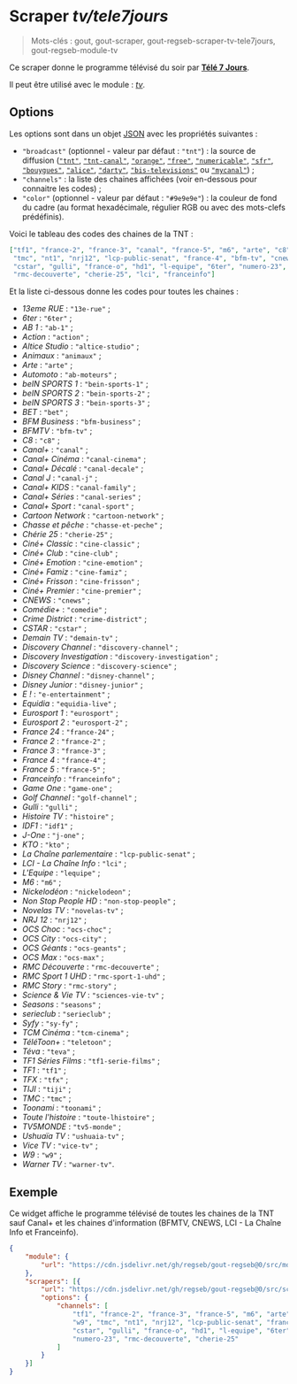 # Scraper _tv/tele7jours_

> Mots-clés : gout, gout-scraper, gout-regseb-scraper-tv-tele7jours,
> gout-regseb-module-tv

Ce scraper donne le programme télévisé du soir par [**Télé 7
Jours**](https://www.programme-television.org/).

Il peut être utilisé avec le module :
[_tv_](https://github.com/regseb/gout-regseb/tree/HEAD/src/module/tv#readme).

## Options

Les options sont dans un objet
[JSON](https://www.json.org/json-fr.html "JavaScript Object Notation") avec les
propriétés suivantes :

- `"broadcast"` (optionnel - valeur par défaut : `"tnt"`) : la source de
  diffusion ([`"tnt"`](https://www.programme-television.org/?bouquet=tnt),
  [`"tnt-canal"`](https://www.programme-television.org/?bouquet=tnt-canal),
  [`"orange"`](https://www.programme-television.org/?bouquet=orange),
  [`"free"`](https://www.programme-television.org/?bouquet=free),
  [`"numericable"`](https://www.programme-television.org/?bouquet=numericable),
  [`"sfr"`](https://www.programme-television.org/?bouquet=sfr),
  [`"bouygues"`](https://www.programme-television.org/?bouquet=bouygues),
  [`"alice"`](https://www.programme-television.org/?bouquet=alice),
  [`"darty"`](https://www.programme-television.org/?bouquet=darty),
  [`"bis-televisions"`](https://www.programme-television.org/?bouquet=bis-televisions)
  ou [`"mycanal"`](https://www.programme-television.org/?bouquet=mycanal)) ;
- `"channels"` : la liste des chaines affichées (voir en-dessous pour connaitre
  les codes) ;
- `"color"` (optionnel - valeur par défaut : `"#9e9e9e"`) : la couleur de fond
  du cadre (au format hexadécimale, régulier RGB ou avec des mots-clefs
  prédéfinis).

Voici le tableau des codes des chaines de la TNT :

```JSON
["tf1", "france-2", "france-3", "canal", "france-5", "m6", "arte", "c8", "w9",
 "tmc", "nt1", "nrj12", "lcp-public-senat", "france-4", "bfm-tv", "cnews",
 "cstar", "gulli", "france-o", "hd1", "l-equipe", "6ter", "numero-23",
 "rmc-decouverte", "cherie-25", "lci", "franceinfo"]
```

<!--
console.log(Array.from(document.querySelectorAll("#prime-broadcasts .logo a"))
                    .map((a) => {
    return `- _${a.querySelector("em").textContent.slice(10)}_ : ` +
           `\`"${a.getAttribute("href").slice(12)}"\` ;`;
}).join("\n"));
-->

Et la liste ci-dessous donne les codes pour toutes les chaines :

- _13eme RUE_ : `"13e-rue"` ;
- _6ter_ : `"6ter"` ;
- _AB 1_ : `"ab-1"` ;
- _Action_ : `"action"` ;
- _Altice Studio_ : `"altice-studio"` ;
- _Animaux_ : `"animaux"` ;
- _Arte_ : `"arte"` ;
- _Automoto_ : `"ab-moteurs"` ;
- _beIN SPORTS 1_ : `"bein-sports-1"` ;
- _beIN SPORTS 2_ : `"bein-sports-2"` ;
- _beIN SPORTS 3_ : `"bein-sports-3"` ;
- _BET_ : `"bet"` ;
- _BFM Business_ : `"bfm-business"` ;
- _BFMTV_ : `"bfm-tv"` ;
- _C8_ : `"c8"` ;
- _Canal+_ : `"canal"` ;
- _Canal+ Cinéma_ : `"canal-cinema"` ;
- _Canal+ Décalé_ : `"canal-decale"` ;
- _Canal J_ : `"canal-j"` ;
- _Canal+ KIDS_ : `"canal-family"` ;
- _Canal+ Séries_ : `"canal-series"` ;
- _Canal+ Sport_ : `"canal-sport"` ;
- _Cartoon Network_ : `"cartoon-network"` ;
- _Chasse et pêche_ : `"chasse-et-peche"` ;
- _Chérie 25_ : `"cherie-25"` ;
- _Ciné+ Classic_ : `"cine-classic"` ;
- _Ciné+ Club_ : `"cine-club"` ;
- _Ciné+ Emotion_ : `"cine-emotion"` ;
- _Ciné+ Famiz_ : `"cine-famiz"` ;
- _Ciné+ Frisson_ : `"cine-frisson"` ;
- _Ciné+ Premier_ : `"cine-premier"` ;
- _CNEWS_ : `"cnews"` ;
- _Comédie+_ : `"comedie"` ;
- _Crime District_ : `"crime-district"` ;
- _CSTAR_ : `"cstar"` ;
- _Demain TV_ : `"demain-tv"` ;
- _Discovery Channel_ : `"discovery-channel"` ;
- _Discovery Investigation_ : `"discovery-investigation"` ;
- _Discovery Science_ : `"discovery-science"` ;
- _Disney Channel_ : `"disney-channel"` ;
- _Disney Junior_ : `"disney-junior"` ;
- _E !_ : `"e-entertainment"` ;
- _Equidia_ : `"equidia-live"` ;
- _Eurosport 1_ : `"eurosport"` ;
- _Eurosport 2_ : `"eurosport-2"` ;
- _France 24_ : `"france-24"` ;
- _France 2_ : `"france-2"` ;
- _France 3_ : `"france-3"` ;
- _France 4_ : `"france-4"` ;
- _France 5_ : `"france-5"` ;
- _Franceinfo_ : `"franceinfo"` ;
- _Game One_ : `"game-one"` ;
- _Golf Channel_ : `"golf-channel"` ;
- _Gulli_ : `"gulli"` ;
- _Histoire TV_ : `"histoire"` ;
- _IDF1_ : `"idf1"` ;
- _J-One_ : `"j-one"` ;
- _KTO_ : `"kto"` ;
- _La Chaîne parlementaire_ : `"lcp-public-senat"` ;
- _LCI - La Chaîne Info_ : `"lci"` ;
- _L'Equipe_ : `"lequipe"` ;
- _M6_ : `"m6"` ;
- _Nickelodéon_ : `"nickelodeon"` ;
- _Non Stop People HD_ : `"non-stop-people"` ;
- _Novelas TV_ : `"novelas-tv"` ;
- _NRJ 12_ : `"nrj12"` ;
- _OCS Choc_ : `"ocs-choc"` ;
- _OCS City_ : `"ocs-city"` ;
- _OCS Géants_ : `"ocs-geants"` ;
- _OCS Max_ : `"ocs-max"` ;
- _RMC Découverte_ : `"rmc-decouverte"` ;
- _RMC Sport 1 UHD_ : `"rmc-sport-1-uhd"` ;
- _RMC Story_ : `"rmc-story"` ;
- _Science & Vie TV_ : `"sciences-vie-tv"` ;
- _Seasons_ : `"seasons"` ;
- _serieclub_ : `"serieclub"` ;
- _Syfy_ : `"sy-fy"` ;
- _TCM Cinéma_ : `"tcm-cinema"` ;
- _TéléToon+_ : `"teletoon"` ;
- _Téva_ : `"teva"` ;
- _TF1 Séries Films_ : `"tf1-serie-films"` ;
- _TF1_ : `"tf1"` ;
- _TFX_ : `"tfx"` ;
- _TIJI_ : `"tiji"` ;
- _TMC_ : `"tmc"` ;
- _Toonami_ : `"toonami"` ;
- _Toute l'histoire_ : `"toute-lhistoire"` ;
- _TV5MONDE_ : `"tv5-monde"` ;
- _Ushuaïa TV_ : `"ushuaia-tv"` ;
- _Vice TV_ : `"vice-tv"` ;
- _W9_ : `"w9"` ;
- _Warner TV_ : `"warner-tv"`.

## Exemple

Ce widget affiche le programme télévisé de toutes les chaines de la TNT sauf
Canal+ et les chaines d'information (BFMTV, CNEWS, LCI - La Chaîne Info et
Franceinfo).

```JSON
{
    "module": {
        "url": "https://cdn.jsdelivr.net/gh/regseb/gout-regseb@0/src/module/tv/tv.js"
    },
    "scrapers": [{
        "url": "https://cdn.jsdelivr.net/gh/regseb/gout-regseb@0/src/scraper/tv/tele7jours/tele7jours.js",
        "options": {
            "channels": [
                "tf1", "france-2", "france-3", "france-5", "m6", "arte", "c8",
                "w9", "tmc", "nt1", "nrj12", "lcp-public-senat", "france-4",
                "cstar", "gulli", "france-o", "hd1", "l-equipe", "6ter",
                "numero-23", "rmc-decouverte", "cherie-25"
            ]
        }
    }]
}
```
